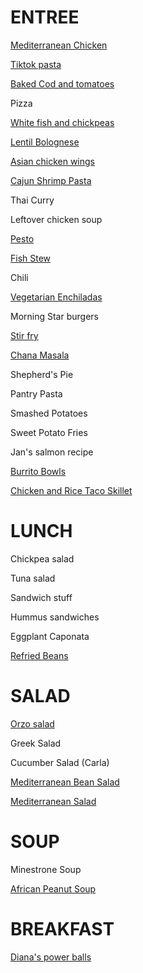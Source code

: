# ENTREE

[Mediterranean Chicken](https://www.feastingathome.com/mediterranean-chicken/)

[Tiktok pasta](https://www.delish.com/cooking/recipe-ideas/a35421563/baked-feta-pasta-tiktok/)

[Baked Cod and tomatoes](https://www.feastingathome.com/simple-baked-cod/)

Pizza

[White fish and chickpeas](https://thedefineddish.com/spanish-inspired-simmered-white-fish-with-chickpeas/)

[Lentil Bolognese](https://www.feastingathome.com/lentil-bolognese/#tasty-recipes-47267-jump-target)


[Asian chicken wings](https://spicysouthernkitchen.com/sticky-soy-chicken-wings/)

[Cajun Shrimp Pasta](https://natashaskitchen.com/cajun-shrimp-pasta/)

Thai Curry

Leftover chicken soup

[Pesto](https://minimalistbaker.com/easy-vegan-pesto-5-minutes/#wprm-recipe-container-34850)

[Fish Stew](https://www.feastingathome.com/brazilian-fish-stew-aka-moqueca/#tasty-recipes-15569-jump-target)

Chili

[Vegetarian Enchiladas](https://www.feastingathome.com/vegetarian-enchiladas/#tasty-recipes-30949-jump-target)

Morning Star burgers

[Stir fry](https://www.madewithlau.com/recipes/beef-broccoli)

[Chana Masala](https://www.teaforturmeric.com/chana-masala/)

Shepherd's Pie

Pantry Pasta

Smashed Potatoes

Sweet Potato Fries

Jan's salmon recipe

[Burrito Bowls](https://cookieandkate.com/kale-black-bean-and-avocado-burrito-bowl/#tasty-recipes-23430-jump-target)

[Chicken and Rice Taco Skillet](https://thedefineddish.com/chicken-and-rice-taco-skillet/)

# LUNCH

Chickpea salad

Tuna salad

Sandwich stuff

Hummus sandwiches

Eggplant Caponata

[Refried Beans](https://cookieandkate.com/easy-refried-beans-recipe/)

# SALAD

[Orzo salad](https://cookieandkate.com/orange-orzo-salad-recipe/)

Greek Salad

Cucumber Salad (Carla)

[Mediterranean Bean Salad](https://cookieandkate.com/mediterranean-bean-salad-recipe/)

[Mediterranean Salad](https://cookieandkate.com/mediterranean-couscous-salad-recipe/)



# SOUP

Minestrone Soup

[African Peanut Soup](https://www.cbc.ca/life/thegoods/oh-she-glows-soul-soothing-african-peanut-stew-1.5030770)

# BREAKFAST

[Diana's power balls](https://mindfulnessisbliss.weebly.com/blog/oh-she-glows-chia-power-donuts)



